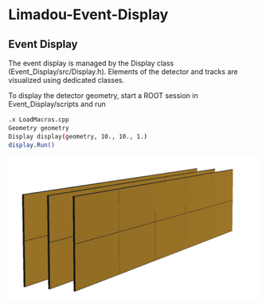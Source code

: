 # Limadou-Event-Display


## Event Display

The event display is managed by the Display class (Event_Display/src/Display.h).
Elements of the detector and tracks are visualized using dedicated classes.

To display the detector geometry, start a ROOT session in Event_Display/scripts and run

```bash
.x LoadMacros.cpp 
Geometry geometry
Display display(geometry, 10., 10., 1.)
display.Run()
```

![Detector display](images/detector_display.png)
